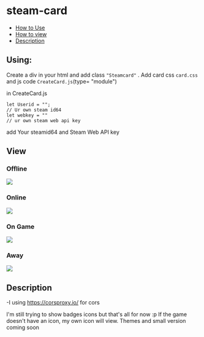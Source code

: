 # steam-card
- <a href="#using">How to Use</a>
- <a href="#view">How to view</a>
- <a href="#description">Description</a>
## Using:
Create a div in your html and add class ```"Steamcard"``` . Add card css ```card.css``` and js code ```CreateCard.js```(type= "module")


in CreateCard.js
```
let Userid = "";
// Ur own steam id64
let webkey = ""
// ur own steam web api key
```
add Your steamid64 and Steam Web API key

## View
### Offline
<img src="https://github.com/CilginSinek/steam-card/blob/UnExpress/%C4%B0mages/OfflineStatus.png"></img>
### Online
<img src="https://github.com/CilginSinek/steam-card/blob/UnExpress/%C4%B0mages/OnlineStatus.png"></img>
### On Game
<img src="https://github.com/CilginSinek/steam-card/blob/UnExpress/%C4%B0mages/GameStatus.png"></img>
### Away
<img src="https://github.com/CilginSinek/steam-card/blob/UnExpress/%C4%B0mages/AwayStatus.png"></img>

## Description
-I using https://corsproxy.io/ for cors

I'm still trying to show badges icons but that's all for now :p
If the game doesn't have an icon, my own icon will view.
Themes and small version coming soon
